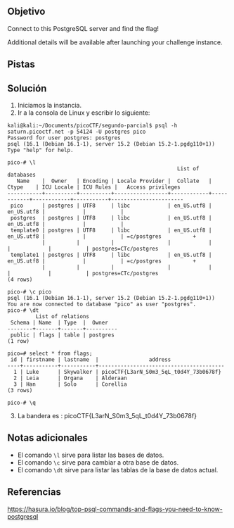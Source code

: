 ## Objetivo
Connect to this PostgreSQL server and find the flag!

Additional details will be available after launching your challenge instance.

## Pistas
## Solución
1. Iniciamos la instancia.
2. Ir a la consola de Linux y escribir lo siguiente:
```
kali@kali:~/Documents/picoCTF/segundo-parcial$ psql -h saturn.picoctf.net -p 54124 -U postgres pico
Password for user postgres: postgres
psql (16.1 (Debian 16.1-1), server 15.2 (Debian 15.2-1.pgdg110+1))
Type "help" for help.

pico-# \l
                                                      List of databases
   Name    |  Owner   | Encoding | Locale Provider |  Collate   |   Ctype    | ICU Locale | ICU Rules |   Access privileges   
-----------+----------+----------+-----------------+------------+------------+------------+-----------+-----------------------
 pico      | postgres | UTF8     | libc            | en_US.utf8 | en_US.utf8 |            |           | 
 postgres  | postgres | UTF8     | libc            | en_US.utf8 | en_US.utf8 |            |           | 
 template0 | postgres | UTF8     | libc            | en_US.utf8 | en_US.utf8 |            |           | =c/postgres          +
           |          |          |                 |            |            |            |           | postgres=CTc/postgres
 template1 | postgres | UTF8     | libc            | en_US.utf8 | en_US.utf8 |            |           | =c/postgres          +
           |          |          |                 |            |            |            |           | postgres=CTc/postgres
(4 rows)

pico-# \c pico
psql (16.1 (Debian 16.1-1), server 15.2 (Debian 15.2-1.pgdg110+1))
You are now connected to database "pico" as user "postgres".
pico-# \dt
         List of relations
 Schema | Name  | Type  |  Owner   
--------+-------+-------+----------
 public | flags | table | postgres
(1 row)

pico=# select * from flags;
 id | firstname | lastname  |                address                 
----+-----------+-----------+----------------------------------------
  1 | Luke      | Skywalker | picoCTF{L3arN_S0m3_5qL_t0d4Y_73b0678f}
  2 | Leia      | Organa    | Alderaan
  3 | Han       | Solo      | Corellia
(3 rows)

pico-# \q
```
3. La bandera es :
picoCTF{L3arN_S0m3_5qL_t0d4Y_73b0678f}
## Notas adicionales
* El comando ```\l``` sirve para listar las bases de datos.
* El comando ```\c``` sirve para cambiar a otra base de datos.
* El comando ```\dt``` sirve para listar las tablas de la base de datos actual.
## Referencias
https://hasura.io/blog/top-psql-commands-and-flags-you-need-to-know-postgresql